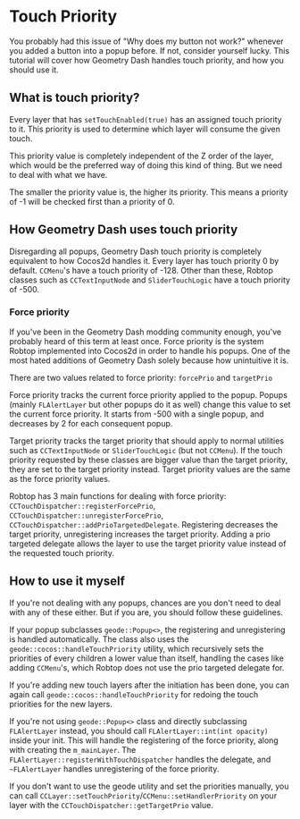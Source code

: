 # Touch Priority

You probably had this issue of "Why does my button not work?" whenever you added a button into a popup before. If not, consider yourself lucky. This tutorial will cover how Geometry Dash handles touch priority, and how you should use it.

## What is touch priority?

Every layer that has `setTouchEnabled(true)` has an assigned touch priority to it. This priority is used to determine which layer will consume the given touch. 

This priority value is completely independent of the Z order of the layer, which would be the preferred way of doing this kind of thing. But we need to deal with what we have.

The smaller the priority value is, the higher its priority. This means a priority of -1 will be checked first than a priority of 0.

## How Geometry Dash uses touch priority

Disregarding all popups, Geometry Dash touch priority is completely equivalent to how Cocos2d handles it. Every layer has touch priority 0 by default. `CCMenu`'s have a touch priority of -128. Other than these, Robtop classes such as `CCTextInputNode` and `SliderTouchLogic` have a touch priority of -500.

### Force priority 

If you've been in the Geometry Dash modding community enough, you've probably heard of this term at least once. Force priority is the system Robtop implemented into Cocos2d in order to handle his popups. One of the most hated additions of Geometry Dash solely because how unintuitive it is.

There are two values related to force priority: `forcePrio` and `targetPrio`

Force priority tracks the current force priority applied to the popup. Popups (mainly `FLAlertLayer` but other popups do it as well) change this value to set the current force priority. It starts from -500 with a single popup, and decreases by 2 for each consequent popup.

Target priority tracks the target priority that should apply to normal utilities such as `CCTextInputNode` or `SliderTouchLogic` (but not `CCMenu`). If the touch priority requested by these classes are bigger value than the target priority, they are set to the target priority instead. Target priority values are the same as the force priority values.

Robtop has 3 main functions for dealing with force priority: `CCTouchDispatcher::registerForcePrio`, `CCTouchDispatcher::unregisterForcePrio`, `CCTouchDispatcher::addPrioTargetedDelegate`. Registering decreases the target priority, unregistering increases the target priority. Adding a prio targeted delegate allows the layer to use the target priority value instead of the requested touch priority.

## How to use it myself

If you're not dealing with any popups, chances are you don't need to deal with any of these either. But if you are, you should follow these guidelines.

If your popup subclasses `geode::Popup<>`, the registering and unregistering is handled automatically. The class also uses the `geode::cocos::handleTouchPriority` utility, which recursively sets the priorities of every children a lower value than itself, handling the cases like adding `CCMenu`'s, which Robtop does not use the prio targeted delegate for.

If you're adding new touch layers after the initiation has been done, you can again call `geode::cocos::handleTouchPriority` for redoing the touch priorities for the new layers.

If you're not using `geode::Popup<>` class and directly subclassing `FLAlertLayer` instead, you should call `FLAlertLayer::int(int opacity)` inside your init. This will handle the registering of the force priority, along with creating the `m_mainLayer`. The `FLAlertLayer::registerWithTouchDispatcher` handles the delegate, and `~FLAlertLayer` handles unregistering of the force priority.

If you don't want to use the geode utility and set the priorities manually, you can call `CCLayer::setTouchPriority`/`CCMenu::setHandlerPriority` on your layer with the `CCTouchDispatcher::getTargetPrio` value.
